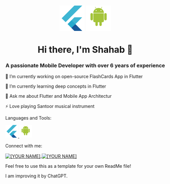 
<p align="center">
  <img src="https://github.com/devicons/devicon/raw/master/icons/flutter/flutter-original.svg" alt="Flutter Logo" width="80" height="80"/>
  <img src="https://github.com/devicons/devicon/raw/master/icons/android/android-original-wordmark.svg" alt="Android Logo" width="80" height="80"/>
</p>
<h1 align="center">Hi there, I'm Shahab 👋</h1>
<h3 align="center">A passionate Mobile Developer with over 6 years of experience</h3>

🔭 I’m currently working on open-source FlashCards App in Flutter

🌱 I’m currently learning deep concepts in Flutter

💬 Ask me about Flutter and Mobile App Architectur

⚡ Love playing Santoor musical instrument

Languages and Tools:
<p align="left"> 
  <a href="https://flutter.dev/" target="_blank"> 
    <img src="https://github.com/devicons/devicon/raw/master/icons/flutter/flutter-original.svg" alt="Flutter" width="40" height="40"/> 
  </a> 
  <a href="https://developer.android.com/studio" target="_blank"> 
    <img src="https://github.com/devicons/devicon/raw/master/icons/android/android-original-wordmark.svg" alt="Android" width="40" height="40"/> 
  </a> 
</p>

Connect with me:
<p align="left">
  <a href="https://www.linkedin.com/in/shahabgolpaiegan/" target="blank">
    <img align="center" src="https://cdn3.iconfinder.com/data/icons/sociocons/256/linkedin-sociocon.png" alt="[YOUR NAME]" height="40" width="40" />
  </a>
  <a href="https://twitter.com/everythingsdev" target="blank">
    <img align="center" src="https://www.thebusinessdesk.com/_files/images/sep_21/630-6308222_image-transparent-twitter-icon-png-png-download.png" alt="[YOUR NAME]" height="40" width="40" />
  </a>
</p>
Feel free to use this as a template for your own ReadMe file!

I am improving it by ChatGPT.
